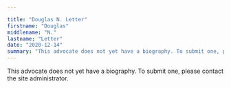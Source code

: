 ```yaml
---

title: "Douglas N. Letter"
firstname: "Douglas"
middlename: "N."
lastname: "Letter"
date: "2020-12-14"
summary: "This advocate does not yet have a biography. To submit one, please contact the site administrator."
---
```

This advocate does not yet have a biography. To submit one, please contact the site administrator.

